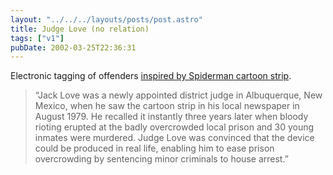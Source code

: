 ```yaml
---
layout: "../../../layouts/posts/post.astro"
title: Judge Love (no relation)
tags: ["v1"]
pubDate: 2002-03-25T22:36:31
---
```


Electronic tagging of offenders [inspired by Spiderman cartoon strip][1].

> &#8220;Jack Love was a newly appointed district judge in Albuquerque, New Mexico, when he saw the cartoon strip in his local newspaper in August 1979. He recalled it instantly three years later when bloody rioting erupted at the badly overcrowded local prison and 30 young inmates were murdered. Judge Love was convinced that the device could be produced in real life, enabling him to ease prison overcrowding by sentencing minor criminals to house arrest.&#8221;

[1]: http://www.thetimes.co.uk/article/0,,2-243559,00.html
